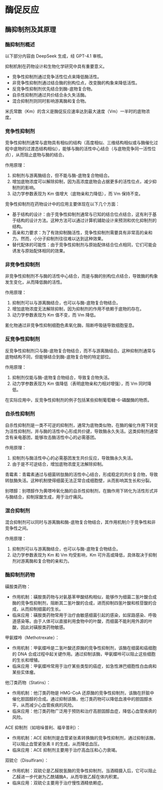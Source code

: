# 酶促反应

## 酶抑制剂及其原理

### 酶抑制剂概述

以下部分内容由 DeepSeek 生成，经 GPT-4.1 审核。

抑制机制在药物设计和生物化学研究中具有重要意义。

- 竞争性抑制剂通过竞争活性位点来降低酶活性。
- 非竞争性抑制剂通过结合酶的别构位点，改变酶的构象来降低活性。
- 反竞争性抑制剂优先结合到酶-底物复合物。
- 自杀性抑制剂通过共价结合永久失活酶。
- 混合抑制剂则同时影响游离酶和复合物。

米氏常数（Km）的含义是酶促反应速率达到最大速度（Vm）一半时的底物浓度。

### 竞争性抑制剂

竞争性抑制剂通常与底物具有相似的结构（高度相似、三维结构相似或与酶催化过程中底物的过渡态结构相似），能够与酶的活性中心结合（与底物竞争同一活性位点），从而阻止底物与酶的结合。

作用原理：

1. 抑制剂与游离酶结合，但不能与酶-底物复合物结合。
2. 增加底物浓度可以解除抑制，因为高浓度底物会占据更多的活性位点，减少抑制剂的影响。
3. 动力学参数表现为 Km 值增大（底物亲和力降低），而 Vm 保持不变。

竞争性抑制剂在药物设计中的应用主要体现在以下几个方面：

- 基于结构的设计：由于竞争性抑制剂通常与已知的结合位点结合，这有利于基于结构的设计方法。这种方法可以通过计算机辅助设计来预测和优化抑制剂的结构。
- 高亲和力要求：为了有效抑制酶活性，竞争性抑制剂需要具有非常高的亲和力。然而，小分子抑制剂往往难以达到这种效果。
- 替代配体的可能性：由于竞争性抑制剂与原始配体结合位点相同，它们可能会诱发与原始配体相同的效果。

### 非竞争性抑制剂

非竞争性抑制剂不与酶的活性中心结合，而是与酶的别构位点结合，导致酶的构象发生变化，从而降低酶的活性。

作用原理：

1. 抑制剂可以与游离酶结合，也可以与酶-底物复合物结合。
2. 增加底物浓度无法解除抑制，因为抑制剂的作用不依赖于底物的存在。
3. 动力学参数表现为 Km 值不变，而 Vm 降低。

氰化物通过非竞争性抑制细胞色素氧化酶，阻断呼吸链导致细胞窒息。

### 反竞争性抑制剂

反竞争性抑制剂只与酶-底物复合物结合，而不与游离酶结合。这种抑制剂通常与底物结构不同，但能够结合到酶-底物复合物的特定部位。

作用原理：

1. 抑制剂仅能与酶-底物复合物结合，导致复合物失活。  
2. 动力学参数表现为 Km 值降低（表明底物亲和力相对增强），而 Vm 同时降低。

在实际应用中，反竞争性抑制剂的例子包括某些抑制葡萄糖-6-磷酸酶的物质。

### 自杀性抑制剂

自杀性抑制剂是一类不可逆的抑制剂，通常为底物类似物，在酶的催化作用下转变为活性抑制剂，并与酶的活性中心形成共价键，导致酶永久失活。这类抑制剂通常含有亲电基团，能够攻击酶活性中心的必需基团。

作用原理：

1. 抑制剂与酶活性中心的必需基团发生共价反应，导致酶永久失活。
2. 由于是不可逆结合，增加底物浓度无法解除抑制。

青霉素：青霉素通过与细菌转肽酶的活性中心结合，形成稳定的共价复合物，导致转肽酶失活。这种机制使得细菌无法正常合成细胞壁，从而影响其生长和分裂。

别嘌醇：别嘌醇作为黄嘌呤氧化酶的自杀性抑制剂，在酶作用下转化为活性形式并与酶结合，抑制尿酸生成，用于治疗痛风。

### 混合抑制剂

混合抑制剂可以同时与游离酶和酶-底物复合物结合，其作用机制介于竞争性和非竞争性之间。

作用原理：

1. 抑制剂可以与游离酶结合，也可以与酶-底物复合物结合。
2. 动力学参数表现为 Km 和 Vm 均受影响，Km 可升高或降低，具体取决于抑制剂对游离酶和复合物的亲和力。

### 酶抑制剂药物

磺胺类药物：

- 作用机制：磺胺类药物与对氨基苯甲酸结构相似，能够作为细菌二氢叶酸合成酶的竞争性抑制剂，阻断其二氢叶酸的合成，进而抑制四氢叶酸和核苷酸的合成，从而抑制细菌的生长。
- 临床应用：磺胺类药物常用于治疗由敏感细菌引起的感染，如尿路感染、呼吸道感染等。由于人体可以直接利用食物中的叶酸，而细菌不能利用外源的叶酸，因此对磺胺类药物敏感。

甲氨蝶呤（Methotrexate）：

- 作用机制：甲氨蝶呤是二氢叶酸还原酶的竞争性抑制剂，该酶在细菌和癌细胞的 DNA 合成过程中起关键作用。通过抑制该酶，甲氨蝶呤可以阻止这些细胞的生长和增殖。
- 临床应用：甲氨蝶呤常用于治疗某些类型的癌症，如急性淋巴细胞性白血病和某些实体瘤。

他汀类药物（Statins）：

- 作用机制：他汀类药物是 HMG-CoA 还原酶的竞争性抑制剂，该酶在肝脏中催化胆固醇的合成。通过抑制该酶，他汀类药物可以降低血液中的胆固醇水平，从而减少心血管疾病的风险。
- 临床应用：他汀类药物广泛用于预防和治疗高胆固醇血症，降低心血管疾病的风险。

ACE 抑制剂（如培哚普利、福辛普利）：

- 作用机制：ACE 抑制剂是血管紧张素转换酶的竞争性抑制剂，通过抑制该酶，可以阻止血管紧张素 II 的生成，从而降低血压。
- 临床应用：ACE 抑制剂主要用于治疗高血压和心力衰竭。

双硫仑（Disulfiram）：

- 作用机制：双硫仑是乙醛脱氢酶的竞争性抑制剂，当酒精摄入后，它可以阻止乙醛进一步代谢为乙酰辅酶A，从而导致乙醛在体内积累。
- 临床应用：双硫仑主要用于治疗慢性酒精依赖症。
